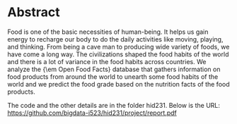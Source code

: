 # Abstract

Food is one of the basic necessities of human-being. It helps us gain energy to recharge our body to do the daily activities like moving, playing, and thinking. From being a cave man to producing wide variety of foods, we have come a long way. The civilizations shaped the food habits of the world and there is a lot of variance in the food habits across countries. We analyze the {\em Open Food Facts} database that gathers information on food products from around the world to unearth some food habits of the world and we predict the food grade based on the nutrition facts of the food products.

The code and the other details are in the folder hid231. Below is the URL:
https://github.com/bigdata-i523/hid231/project/report.pdf
